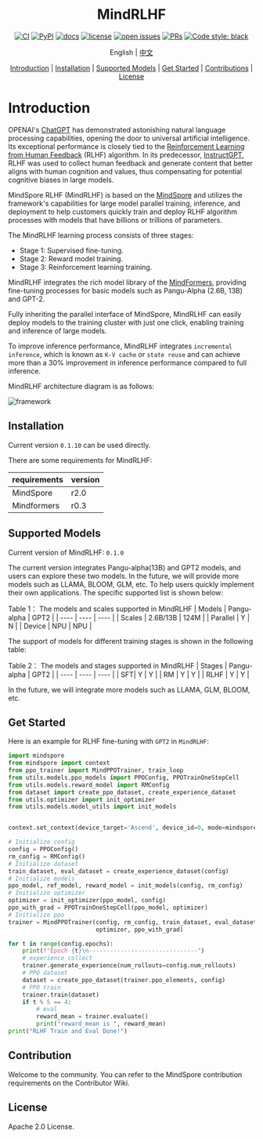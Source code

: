<div align="center">

# MindRLHF

[![CI](https://github.com/mindspore-lab/mindcv/actions/workflows/ci.yml/badge.svg)](https://github.com/mindspore-lab/mindcv/actions/workflows/ci.yml)
[![PyPI](https://img.shields.io/pypi/pyversions/mindcv)](https://pypi.org/project/mindcv)
[![docs](https://img.shields.io/badge/docs-latest-blue)](https://mindcv.readthedocs.io/en/latest)
[![license](https://img.shields.io/github/license/mindspore-lab/mindcv.svg)](https://github.com/mindspore-lab/mindcv/blob/main/LICENSE.md)
[![open issues](https://img.shields.io/github/issues/mindspore-lab/mindcv)](https://github.com/mindspore-lab/mindrlhf/issues)
[![PRs](https://img.shields.io/badge/PRs-welcome-pink.svg)](https://github.com/mindspore-lab/mindrlhf/pulls)
[![Code style: black](https://img.shields.io/badge/code%20style-black-000000.svg)](https://github.com/psf/black)

English | [中文](README_CN.md)

[Introduction](#introduction) |
[Installation](#installation) |
[Supported Models](#supported-models) |
[Get Started](#get-started) |
[Contributions](#Contributions) |
[License](#License)

</div>

# Introduction

OPENAI's [ChatGPT](https://openai.com/blog/chatgpt) has demonstrated astonishing natural language processing capabilities, opening the door to universal artificial intelligence. Its exceptional performance is closely tied to the [Reinforcement Learning from Human Feedback](https://openai.com/research/learning-from-human-preferences) (RLHF) algorithm. In its predecessor, [InstructGPT](https://openai.com/research/instruction-following), RLHF was used to collect human feedback and generate content that better aligns with human cognition and values, thus compensating for potential cognitive biases in large models.

MindSpore RLHF (MindRLHF) is based on the [MindSpore](https://gitee.com/mindspore/mindspore) and utilizes the framework's capabilities for large model parallel training, inference, and deployment to help customers quickly train and deploy RLHF algorithm processes with models that have billions or trillions of parameters.

The MindRLHF learning process consists of three stages:

* Stage 1: Supervised fine-tuning.
* Stage 2: Reward model training.
* Stage 3: Reinforcement learning training.

MindRLHF integrates the rich model library of the [MindFormers](https://github.com/mindspore-lab/mindformers), providing fine-tuning processes for basic models such as Pangu-Alpha (2.6B, 13B) and GPT-2.

Fully inheriting the parallel interface of MindSpore, MindRLHF can easily deploy models to the training cluster with just one click, enabling training and inference of large models.

To improve inference performance, MindRLHF integrates `incremental inference`, which is known as `K-V cache` or `state reuse` and can achieve more than a 30% improvement in inference performance compared to full inference.

MindRLHF architecture diagram is as follows:

![framework](https://github.com/mindspore-lab/mindrlhf/blob/master/images/framework.jpg)

## Installation
Current version `0.1.10` can be used directly.

There are some requirements for MindRLHF:

|  requirements   | version|
|  ----   | ----        |
| MindSpore    | r2.0   |
| Mindformers | r0.3    |

## Supported Models

Current version of MindRLHF: `0.1.0`

The current version integrates Pangu-alpha(13B) and GPT2 models, and users can explore these two models. In the future, we will provide more models such as LLAMA, BLOOM, GLM, etc. To help users quickly implement their own applications. The specific supported list is shown below:

Table 1： The models and scales supported in MindRLHF
|  Models   | Pangu-alpha |  GPT2   |
|  ----   | ----        |  ----   |
| Scales    | 2.6B/13B    | 124M    |
| Parallel | Y          | N       |
| Device    | NPU         | NPU     |

The support of models for different training stages is shown in the following table:

Table 2： The models and stages supported in MindRLHF
|  Stages     | Pangu-alpha    |  GPT2   |
|  ----        | ----           |  ----   |
| SFT| Y              | Y       |
| RM  | Y              | Y       |
| RLHF  | Y              | Y       |

In the future, we will integrate more models such as LLAMA, GLM, BLOOM, etc.

## Get Started

Here is an example for RLHF fine-tuning with `GPT2` in `MindRLHF`:

```python
import mindspore
from mindspore import context
from ppo_trainer import MindPPOTrainer, train_loop
from utils.models.ppo_models import PPOConfig, PPOTrainOneStepCell
from utils.models.reward_model import RMConfig
from dataset import create_ppo_dataset, create_experience_dataset
from utils.optimizer import init_optimizer
from utils.models.model_utils import init_models


context.set_context(device_target='Ascend', device_id=0, mode=mindspore.GRAPH_MODE)

# Initialize config
config = PPOConfig()
rm_config = RMConfig()
# Initialize dataset
train_dataset, eval_dataset = create_experience_dataset(config)
# Initialize models
ppo_model, ref_model, reward_model = init_models(config, rm_config)
# Initialize optimizer
optimizer = init_optimizer(ppo_model, config)
ppo_with_grad = PPOTrainOneStepCell(ppo_model, optimizer)
# Initialize ppo
trainer = MindPPOTrainer(config, rm_config, train_dataset, eval_dataset, ppo_model, ref_model, reward_model,
                         optimizer, ppo_with_grad)

for t in range(config.epochs):
    print(f"Epoch {t}\n-------------------------------")
    # experience collect
    trainer.generate_experience(num_rollouts=config.num_rollouts)
    # PPO dataset
    dataset = create_ppo_dataset(trainer.ppo_elements, config)
    # PPO train
    trainer.train(dataset)
    if t % 5 == 4:
        # eval
        reward_mean = trainer.evaluate()
        print("reward_mean is ", reward_mean)
print("RLHF Train and Eval Done!")
```

## Contribution

Welcome to the community. You can refer to the MindSpore contribution requirements on the Contributor Wiki.

## License

Apache 2.0 License.
